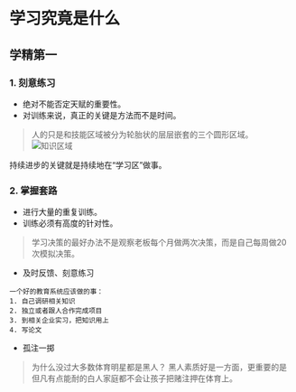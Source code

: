 # 学习究竟是什么

## 学精第一

### 1. 刻意练习
- 绝对不能否定天赋的重要性。
- 对训练来说，真正的关键是方法而不是时间。

> 人的只是和技能区域被分为轮胎状的层层嵌套的三个圆形区域。
![知识区域](https://ss2.bdstatic.com/70cFvnSh_Q1YnxGkpoWK1HF6hhy/it/u=2105219264,4180367704&fm=26&gp=0.jpg)

持续进步的关键就是持续地在“学习区”做事。

### 2. 掌握套路

- 进行大量的重复训练。
- 训练必须有高度的针对性。
> 学习决策的最好办法不是观察老板每个月做两次决策，而是自己每周做20次模拟决策。
- 及时反馈、刻意练习

```
一个好的教育系统应该做的事：
1. 自己调研相关知识
2. 独立或者跟人合作完成项目
3. 到相关企业实习，把知识用上
4. 写论文
```

- 孤注一掷
> 为什么没过大多数体育明星都是黑人？
> 黑人素质好是一方面，更重要的是但凡有点能耐的白人家庭都不会让孩子把赌注押在体育上。